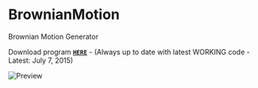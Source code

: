 # BrownianMotion
Brownian Motion Generator


Download program [**`HERE`**](http://123dmwm.tk/Random/BrownianMotion.exe) - (Always up to date with latest WORKING code - Latest: July 7, 2015)

![Preview](http://123dmwm.tk/Random/BM.png)
